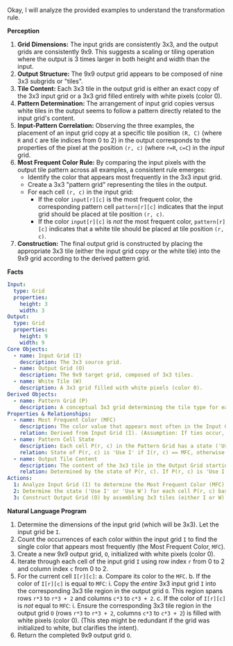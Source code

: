 Okay, I will analyze the provided examples to understand the transformation rule.

**Perception**

1.  **Grid Dimensions:** The input grids are consistently 3x3, and the output grids are consistently 9x9. This suggests a scaling or tiling operation where the output is 3 times larger in both height and width than the input.
2.  **Output Structure:** The 9x9 output grid appears to be composed of nine 3x3 subgrids or "tiles".
3.  **Tile Content:** Each 3x3 tile in the output grid is either an exact copy of the 3x3 input grid or a 3x3 grid filled entirely with white pixels (color 0).
4.  **Pattern Determination:** The arrangement of input grid copies versus white tiles in the output seems to follow a pattern directly related to the input grid's content.
5.  **Input-Pattern Correlation:** Observing the three examples, the placement of an input grid copy at a specific tile position `(R, C)` (where `R` and `C` are tile indices from 0 to 2) in the output corresponds to the properties of the pixel at the position `(r, c)` (where `r=R`, `c=C`) in the *input* grid.
6.  **Most Frequent Color Rule:** By comparing the input pixels with the output tile pattern across all examples, a consistent rule emerges:
    *   Identify the color that appears most frequently in the 3x3 input grid.
    *   Create a 3x3 "pattern grid" representing the tiles in the output.
    *   For each cell `(r, c)` in the input grid:
        *   If the color `input[r][c]` is the most frequent color, the corresponding pattern cell `pattern[r][c]` indicates that the input grid should be placed at tile position `(r, c)`.
        *   If the color `input[r][c]` is *not* the most frequent color, `pattern[r][c]` indicates that a white tile should be placed at tile position `(r, c)`.
7.  **Construction:** The final output grid is constructed by placing the appropriate 3x3 tile (either the input grid copy or the white tile) into the 9x9 grid according to the derived pattern grid.

**Facts**


```yaml
Input:
  type: Grid
  properties:
    height: 3
    width: 3
Output:
  type: Grid
  properties:
    height: 9
    width: 9
Core Objects:
  - name: Input Grid (I)
    description: The 3x3 source grid.
  - name: Output Grid (O)
    description: The 9x9 target grid, composed of 3x3 tiles.
  - name: White Tile (W)
    description: A 3x3 grid filled with white pixels (color 0).
Derived Objects:
  - name: Pattern Grid (P)
    description: A conceptual 3x3 grid determining the tile type for each position in the output grid. P(r, c) corresponds to the tile at Output Grid position starting at (r*3, c*3).
Properties & Relationships:
  - name: Most Frequent Color (MFC)
    description: The color value that appears most often in the Input Grid (I).
    relation: Derived from Input Grid (I). (Assumption: If ties occur, a consistent rule like choosing the lowest color value might apply, though not demonstrated in examples).
  - name: Pattern Cell State
    description: Each cell P(r, c) in the Pattern Grid has a state ('Use I' or 'Use W').
    relation: State of P(r, c) is 'Use I' if I(r, c) == MFC, otherwise 'Use W'.
  - name: Output Tile Content
    description: The content of the 3x3 tile in the Output Grid starting at (r*3, c*3).
    relation: Determined by the state of P(r, c). If P(r, c) is 'Use I', the tile is a copy of I. If P(r, c) is 'Use W', the tile is W.
Actions:
  1: Analyze Input Grid (I) to determine the Most Frequent Color (MFC).
  2: Determine the state ('Use I' or 'Use W') for each cell P(r, c) based on whether I(r, c) equals MFC.
  3: Construct Output Grid (O) by assembling 3x3 tiles (either I or W) according to the states defined in the Pattern Grid (P).
```


**Natural Language Program**

1.  Determine the dimensions of the input grid (which will be 3x3). Let the input grid be `I`.
2.  Count the occurrences of each color within the input grid `I` to find the single color that appears most frequently (the Most Frequent Color, `MFC`).
3.  Create a new 9x9 output grid, `O`, initialized with white pixels (color 0).
4.  Iterate through each cell of the input grid `I` using row index `r` from 0 to 2 and column index `c` from 0 to 2.
5.  For the current cell `I[r][c]`:
    a.  Compare its color to the `MFC`.
    b.  If the color of `I[r][c]` is equal to `MFC`:
        i.  Copy the *entire* 3x3 input grid `I` into the corresponding 3x3 tile region in the output grid `O`. This region spans rows `r*3` to `r*3 + 2` and columns `c*3` to `c*3 + 2`.
    c.  If the color of `I[r][c]` is *not* equal to `MFC`:
        i.  Ensure the corresponding 3x3 tile region in the output grid `O` (rows `r*3` to `r*3 + 2`, columns `c*3` to `c*3 + 2`) is filled with white pixels (color 0). (This step might be redundant if the grid was initialized to white, but clarifies the intent).
6.  Return the completed 9x9 output grid `O`.